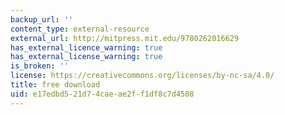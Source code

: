 ```yaml
---
backup_url: ''
content_type: external-resource
external_url: http://mitpress.mit.edu/9780262016629
has_external_licence_warning: true
has_external_license_warning: true
is_broken: ''
license: https://creativecommons.org/licenses/by-nc-sa/4.0/
title: free download
uid: e17edbd5-21d7-4cae-ae2f-f1df8c7d4508
---
```

